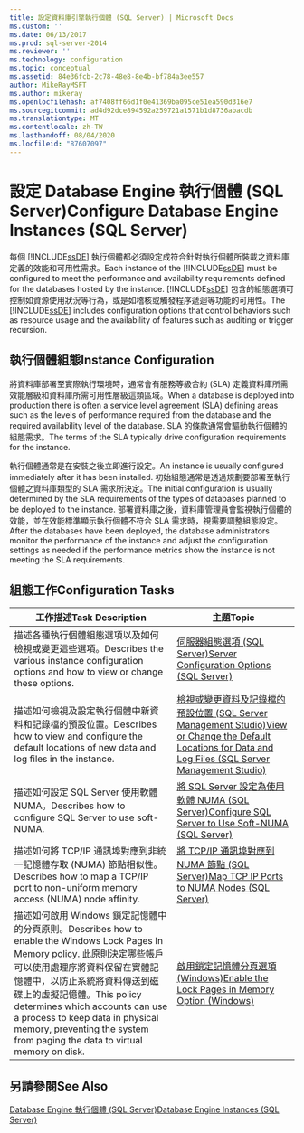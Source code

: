 ```yaml
---
title: 設定資料庫引擎執行個體 (SQL Server) | Microsoft Docs
ms.custom: ''
ms.date: 06/13/2017
ms.prod: sql-server-2014
ms.reviewer: ''
ms.technology: configuration
ms.topic: conceptual
ms.assetid: 84e36fcb-2c78-48e8-8e4b-bf784a3ee557
author: MikeRayMSFT
ms.author: mikeray
ms.openlocfilehash: af7408ff66d1f0e41369ba095ce51ea590d316e7
ms.sourcegitcommit: ad4d92dce894592a259721a1571b1d8736abacdb
ms.translationtype: MT
ms.contentlocale: zh-TW
ms.lasthandoff: 08/04/2020
ms.locfileid: "87607097"
---
```

# <a name="configure-database-engine-instances-sql-server"></a><span data-ttu-id="edca0-102">設定 Database Engine 執行個體 (SQL Server)</span><span class="sxs-lookup"><span data-stu-id="edca0-102">Configure Database Engine Instances (SQL Server)</span></span>
  <span data-ttu-id="edca0-103">每個 [!INCLUDE[ssDE](../../includes/ssde-md.md)] 執行個體都必須設定成符合針對執行個體所裝載之資料庫定義的效能和可用性需求。</span><span class="sxs-lookup"><span data-stu-id="edca0-103">Each instance of the [!INCLUDE[ssDE](../../includes/ssde-md.md)] must be configured to meet the performance and availability requirements defined for the databases hosted by the instance.</span></span> <span data-ttu-id="edca0-104">[!INCLUDE[ssDE](../../includes/ssde-md.md)] 包含的組態選項可控制如資源使用狀況等行為，或是如稽核或觸發程序遞迴等功能的可用性。</span><span class="sxs-lookup"><span data-stu-id="edca0-104">The [!INCLUDE[ssDE](../../includes/ssde-md.md)] includes configuration options that control behaviors such as resource usage and the availability of features such as auditing or trigger recursion.</span></span>  
  
## <a name="instance-configuration"></a><span data-ttu-id="edca0-105">執行個體組態</span><span class="sxs-lookup"><span data-stu-id="edca0-105">Instance Configuration</span></span>  
 <span data-ttu-id="edca0-106">將資料庫部署至實際執行環境時，通常會有服務等級合約 (SLA) 定義資料庫所需效能層級和資料庫所需可用性層級這類區域。</span><span class="sxs-lookup"><span data-stu-id="edca0-106">When a database is deployed into production there is often a service level agreement (SLA) defining areas such as the levels of performance required from the database and the required availability level of the database.</span></span> <span data-ttu-id="edca0-107">SLA 的條款通常會驅動執行個體的組態需求。</span><span class="sxs-lookup"><span data-stu-id="edca0-107">The terms of the SLA typically drive configuration requirements for the instance.</span></span>  
  
 <span data-ttu-id="edca0-108">執行個體通常是在安裝之後立即進行設定。</span><span class="sxs-lookup"><span data-stu-id="edca0-108">An instance is usually configured immediately after it has been installed.</span></span> <span data-ttu-id="edca0-109">初始組態通常是透過規劃要部署至執行個體之資料庫類型的 SLA 需求所決定。</span><span class="sxs-lookup"><span data-stu-id="edca0-109">The initial configuration is usually determined by the SLA requirements of the types of databases planned to be deployed to the instance.</span></span> <span data-ttu-id="edca0-110">部署資料庫之後，資料庫管理員會監視執行個體的效能，並在效能標準顯示執行個體不符合 SLA 需求時，視需要調整組態設定。</span><span class="sxs-lookup"><span data-stu-id="edca0-110">After the databases have been deployed, the database administrators monitor the performance of the instance and adjust the configuration settings as needed if the performance metrics show the instance is not meeting the SLA requirements.</span></span>  
  
## <a name="configuration-tasks"></a><span data-ttu-id="edca0-111">組態工作</span><span class="sxs-lookup"><span data-stu-id="edca0-111">Configuration Tasks</span></span>  
  
|<span data-ttu-id="edca0-112">工作描述</span><span class="sxs-lookup"><span data-stu-id="edca0-112">Task Description</span></span>|<span data-ttu-id="edca0-113">主題</span><span class="sxs-lookup"><span data-stu-id="edca0-113">Topic</span></span>|  
|----------------------|-----------|  
|<span data-ttu-id="edca0-114">描述各種執行個體組態選項以及如何檢視或變更這些選項。</span><span class="sxs-lookup"><span data-stu-id="edca0-114">Describes the various instance configuration options and how to view or change these options.</span></span>|[<span data-ttu-id="edca0-115">伺服器組態選項 &#40;SQL Server&#41;</span><span class="sxs-lookup"><span data-stu-id="edca0-115">Server Configuration Options &#40;SQL Server&#41;</span></span>](server-configuration-options-sql-server.md)|  
|<span data-ttu-id="edca0-116">描述如何檢視及設定執行個體中新資料和記錄檔的預設位置。</span><span class="sxs-lookup"><span data-stu-id="edca0-116">Describes how to view and configure the default locations of new data and log files in the instance.</span></span>|[<span data-ttu-id="edca0-117">檢視或變更資料及記錄檔的預設位置 &#40;SQL Server Management Studio&#41;</span><span class="sxs-lookup"><span data-stu-id="edca0-117">View or Change the Default Locations for Data and Log Files &#40;SQL Server Management Studio&#41;</span></span>](view-or-change-the-default-locations-for-data-and-log-files.md)|  
|<span data-ttu-id="edca0-118">描述如何設定 SQL Server 使用軟體 NUMA。</span><span class="sxs-lookup"><span data-stu-id="edca0-118">Describes how to configure SQL Server to use soft-NUMA.</span></span>|[<span data-ttu-id="edca0-119">將 SQL Server 設定為使用軟體 NUMA &#40;SQL Server&#41;</span><span class="sxs-lookup"><span data-stu-id="edca0-119">Configure SQL Server to Use Soft-NUMA &#40;SQL Server&#41;</span></span>](soft-numa-sql-server.md)|  
|<span data-ttu-id="edca0-120">描述如何將 TCP/IP 通訊埠對應到非統一記憶體存取 (NUMA) 節點相似性。</span><span class="sxs-lookup"><span data-stu-id="edca0-120">Describes how to map a TCP/IP port to non-uniform memory access (NUMA) node affinity.</span></span>|[<span data-ttu-id="edca0-121">將 TCP/IP 通訊埠對應到 NUMA 節點 &#40;SQL Server&#41;</span><span class="sxs-lookup"><span data-stu-id="edca0-121">Map TCP IP Ports to NUMA Nodes &#40;SQL Server&#41;</span></span>](map-tcp-ip-ports-to-numa-nodes-sql-server.md)|  
|<span data-ttu-id="edca0-122">描述如何啟用 Windows 鎖定記憶體中的分頁原則。</span><span class="sxs-lookup"><span data-stu-id="edca0-122">Describes how to enable the Windows Lock Pages In Memory policy.</span></span> <span data-ttu-id="edca0-123">此原則決定哪些帳戶可以使用處理序將資料保留在實體記憶體中，以防止系統將資料傳送到磁碟上的虛擬記憶體。</span><span class="sxs-lookup"><span data-stu-id="edca0-123">This policy determines which accounts can use a process to keep data in physical memory, preventing the system from paging the data to virtual memory on disk.</span></span>|[<span data-ttu-id="edca0-124">啟用鎖定記憶體分頁選項 &#40;Windows&#41;</span><span class="sxs-lookup"><span data-stu-id="edca0-124">Enable the Lock Pages in Memory Option &#40;Windows&#41;</span></span>](enable-the-lock-pages-in-memory-option-windows.md)|  
  
## <a name="see-also"></a><span data-ttu-id="edca0-125">另請參閱</span><span class="sxs-lookup"><span data-stu-id="edca0-125">See Also</span></span>  
 [<span data-ttu-id="edca0-126">Database Engine 執行個體 &#40;SQL Server&#41;</span><span class="sxs-lookup"><span data-stu-id="edca0-126">Database Engine Instances &#40;SQL Server&#41;</span></span>](database-engine-instances-sql-server.md)  
  
  
